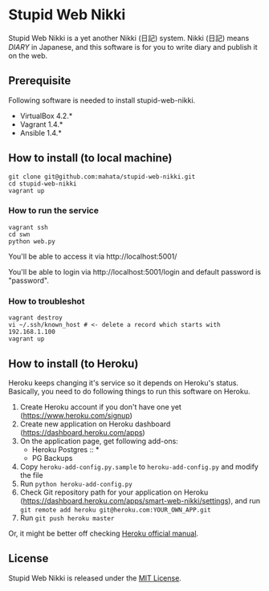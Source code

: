 # Stupid Web Nikki

Stupid Web Nikki is a yet another Nikki (日記) system. Nikki (日記) means *DIARY* in Japanese, and this software is for you to write diary and publish it on the web.

## Prerequisite

Following software is needed to install stupid-web-nikki.

* VirtualBox 4.2.*
* Vagrant 1.4.*
* Ansible 1.4.*

## How to install (to local machine)

```
git clone git@github.com:mahata/stupid-web-nikki.git
cd stupid-web-nikki
vagrant up
```

### How to run the service

```
vagrant ssh
cd swn
python web.py
```

You'll be able to access it via http://localhost:5001/

You'll be able to login via http://localhost:5001/login and default password is "password".

### How to troubleshot

```
vagrant destroy
vi ~/.ssh/known_host # <- delete a record which starts with 192.168.1.100
vagrant up
```

## How to install (to Heroku)

Heroku keeps changing it's service so it depends on Heroku's status. Basically, you need to do following things to run this software on Heroku.

1. Create Heroku account if you don't have one yet (https://www.heroku.com/signup)
2. Create new application on Heroku dashboard (https://dashboard.heroku.com/apps)
3. On the application page, get following add-ons:
    * Heroku Postgres :: *
    * PG Backups
4. Copy `heroku-add-config.py.sample` to `heroku-add-config.py` and modify the file
5. Run `python heroku-add-config.py`
6. Check Git repository path for your application on Heroku (https://dashboard.heroku.com/apps/smart-web-nikki/settings), and run `git remote add heroku git@heroku.com:YOUR_OWN_APP.git`
6. Run `git push heroku master`

Or, it might be better off checking [Heroku official manual](https://devcenter.heroku.com/articles/getting-started-with-python).

## License

Stupid Web Nikki is released under the [MIT License](http://opensource.org/licenses/MIT).
